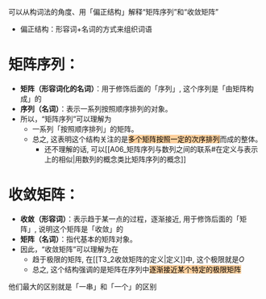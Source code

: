 可以从构词法的角度、用「偏正结构」解释“矩阵序列”和“收敛矩阵”
- 偏正结构：形容词+名词的方式来组织词语

# 矩阵序列：

- **矩阵（形容词化的名词）**：用于修饰后面的「序列」, 这个序列是「由矩阵构成」的
- **序列（名词）**：表示一系列按照顺序排列的对象。
- 所以，“矩阵序列”可以理解为
	- 一系列「按照顺序排列」的矩阵。
	- 总之, 这表明这个结构关注的是<mark style="background: #FFB86CA6;">多个矩阵按照一定的次序排列</mark>而成的整体。
		 - 还不理解的话, 可以[[A06_矩阵序列与数列之间的联系#在定义与表示上的相似|用数列的概念类比矩阵序列的概念]]


# 收敛矩阵：

- **收敛（形容词）**：表示趋于某一点的过程，逐渐接近, 用于修饰后面的「矩阵」, 说明这个矩阵是「收敛」的
- **矩阵（名词）**：指代基本的矩阵对象。
- 因此，“收敛矩阵”可以理解为在
	- 趋于极限的矩阵, 在[[T3_2收敛矩阵的定义|定义]]中, 这个极限就是$O$
	- 总之, 这个结构强调的是矩阵在序列中<mark style="background: #FFB86CA6;">逐渐接近某个特定的极限矩阵</mark>



他们最大的区别就是「一串」和「一个」的区别